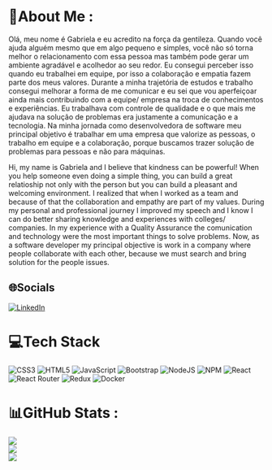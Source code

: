 # 💫About Me :
Olá, meu nome é Gabriela e eu acredito na força da gentileza. Quando você ajuda alguém mesmo que em algo pequeno e simples,
você não só torna melhor o relacionamento com essa pessoa mas também pode gerar um ambiente agradável e acolhedor ao seu redor. 
Eu consegui perceber isso quando eu trabalhei em equipe, por isso a colaboração e empatia fazem parte dos meus valores.
Durante a minha trajetória de estudos e trabalho consegui melhorar a forma de me comunicar e eu sei que vou aperfeiçoar 
ainda mais contribuindo com a equipe/ empresa na troca de conhecimentos e experiências. Eu trabalhava com controle de qualidade
e o que mais me ajudava na solução de problemas era justamente a comunicação e a tecnologia.
Na minha jornada como desenvolvedora de software meu principal objetivo é trabalhar em uma empresa que valorize as pessoas, o 
trabalho em equipe e a colaboração, porque buscamos trazer solução de problemas para pessoas e não para máquinas.

Hi, my name is Gabriela and I believe that kindness can be powerful! When you help someone even doing a simple thing, you can build 
a great relatioship not only with the person but you can build a pleasant and welcoming environment. I realized that when I worked as a team 
and because of that the collaboration and empathy are part of my values.
During my personal and professional journey I improved my speech and I know I can do better sharing knowledge and experiences with colleges/ 
companies. In my experience with a Quality Assurance the comunication and technology were the most important things to solve problems. 
Now, as a software developer my principal objective is work in a company where people collaborate with each other, because we must search and 
bring solution for the people issues.


## 🌐Socials
[![LinkedIn](https://img.shields.io/badge/LinkedIn-%230077B5.svg?logo=linkedin&logoColor=white)](https://www.linkedin.com/in/gabrielapapin/) 

# 💻Tech Stack
![CSS3](https://img.shields.io/badge/css3-%231572B6.svg?style=for-the-badge&logo=css3&logoColor=white) ![HTML5](https://img.shields.io/badge/html5-%23E34F26.svg?style=for-the-badge&logo=html5&logoColor=white) ![JavaScript](https://img.shields.io/badge/javascript-%23323330.svg?style=for-the-badge&logo=javascript&logoColor=%23F7DF1E) ![Bootstrap](https://img.shields.io/badge/bootstrap-%23563D7C.svg?style=for-the-badge&logo=bootstrap&logoColor=white) ![NodeJS](https://img.shields.io/badge/node.js-6DA55F?style=for-the-badge&logo=node.js&logoColor=white) ![NPM](https://img.shields.io/badge/NPM-%23000000.svg?style=for-the-badge&logo=npm&logoColor=white) ![React](https://img.shields.io/badge/react-%2320232a.svg?style=for-the-badge&logo=react&logoColor=%2361DAFB) ![React Router](https://img.shields.io/badge/React_Router-CA4245?style=for-the-badge&logo=react-router&logoColor=white) ![Redux](https://img.shields.io/badge/redux-%23593d88.svg?style=for-the-badge&logo=redux&logoColor=white) ![Docker](https://img.shields.io/badge/docker-%230db7ed.svg?style=for-the-badge&logo=docker&logoColor=white)
# 📊GitHub Stats :
![](https://github-readme-stats.vercel.app/api?username=GabisPapin&theme=blue-green&hide_border=false&include_all_commits=false&count_private=false)<br/>
![](https://github-readme-streak-stats.herokuapp.com/?user=GabisPapin&theme=blue-green&hide_border=false)<br/>
![](https://github-readme-stats.vercel.app/api/top-langs/?username=GabisPapin&theme=blue-green&hide_border=false&include_all_commits=false&count_private=false&layout=compact)

